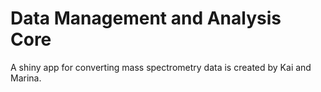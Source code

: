 # Data Management and Analysis Core
A shiny app for converting mass spectrometry data is created by Kai and Marina. 
